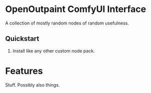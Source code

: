 # OpenOutpaint ComfyUI Interface

A collection of mostly random nodes of random usefulness.

## Quickstart

1. Install like any other custom node pack.

# Features

Stuff. Possibly also things.
